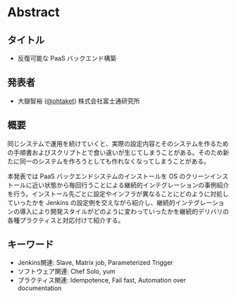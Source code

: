 Abstract
========

タイトル
--------

* 反復可能な PaaS バックエンド構築

発表者
------

* 大嶽智裕 ([@ohtaket](https://twitter.com/#!/ohtaket)) 株式会社富士通研究所

概要
----

同じシステムで運用を続けていくと、実際の設定内容とそのシステムを作るための手順書およびスクリプトとで食い違いが生じてしまうことがある。そのため新たに同一のシステムを作ろうとしても作れなくなってしまうことがある。

本発表では
PaaS バックエンドシステムのインストールを OS のクリーンインストールに近い状態から毎回行うことによる継続的インテグレーションの事例紹介を行う。インストール先ごとに設定やインフラが異なることにどのように対処していったかを Jenkins の設定例を交えながら紹介し、継続的インテグレーションの導入により開発スタイルがどのように変わっていったかを継続的デリバリの各種プラクティスと対応付けて紹介する。

キーワード
----------

* Jenkins関連: Slave, Matrix job, Parameterized Trigger
* ソフトウェア関連: Chef Solo, yum
* プラクティス関連: Idempotence, Fail fast, Automation over documentation

